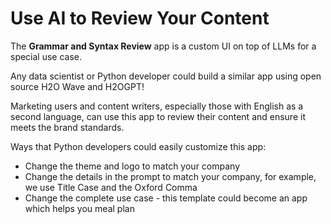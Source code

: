 # Use AI to Review Your Content

The **Grammar and Syntax Review** app is a custom UI on top of LLMs for a special use case.

Any data scientist or Python developer could build a similar app using open source H2O Wave and H2OGPT!

Marketing users and content writers, especially those with English as a 
second language, can use this app to review their content and ensure it meets 
the brand standards. 

Ways that Python developers could easily customize this app:
* Change the theme and logo to match your company
* Change the details in the prompt to match your company, for example, we use Title Case and the Oxford Comma
* Change the complete use case - this template could become an app which helps you meal plan
